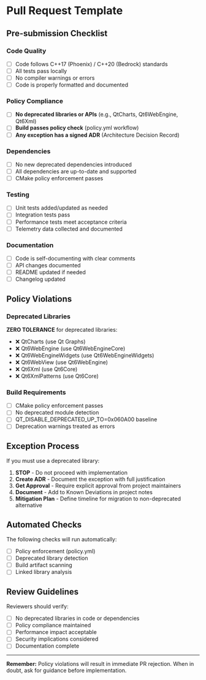 # Pull Request Template

## Pre-submission Checklist

### Code Quality
- [ ] Code follows C++17 (Phoenix) / C++20 (Bedrock) standards
- [ ] All tests pass locally
- [ ] No compiler warnings or errors
- [ ] Code is properly formatted and documented

### Policy Compliance
- [ ] **No deprecated libraries or APIs** (e.g., QtCharts, Qt6WebEngine, Qt6Xml)
- [ ] **Build passes policy check** (policy.yml workflow)
- [ ] **Any exception has a signed ADR** (Architecture Decision Record)

### Dependencies
- [ ] No new deprecated dependencies introduced
- [ ] All dependencies are up-to-date and supported
- [ ] CMake policy enforcement passes

### Testing
- [ ] Unit tests added/updated as needed
- [ ] Integration tests pass
- [ ] Performance tests meet acceptance criteria
- [ ] Telemetry data collected and documented

### Documentation
- [ ] Code is self-documenting with clear comments
- [ ] API changes documented
- [ ] README updated if needed
- [ ] Changelog updated

## Policy Violations

### Deprecated Libraries
**ZERO TOLERANCE** for deprecated libraries:
- ❌ QtCharts (use Qt Graphs)
- ❌ Qt6WebEngine (use Qt6WebEngineCore)
- ❌ Qt6WebEngineWidgets (use Qt6WebEngineWidgets)
- ❌ Qt6WebView (use Qt6WebEngine)
- ❌ Qt6Xml (use Qt6Core)
- ❌ Qt6XmlPatterns (use Qt6Core)

### Build Requirements
- [ ] CMake policy enforcement passes
- [ ] No deprecated module detection
- [ ] QT_DISABLE_DEPRECATED_UP_TO=0x060A00 baseline
- [ ] Deprecation warnings treated as errors

## Exception Process

If you must use a deprecated library:
1. **STOP** - Do not proceed with implementation
2. **Create ADR** - Document the exception with full justification
3. **Get Approval** - Require explicit approval from project maintainers
4. **Document** - Add to Known Deviations in project notes
5. **Mitigation Plan** - Define timeline for migration to non-deprecated alternative

## Automated Checks

The following checks will run automatically:
- [ ] Policy enforcement (policy.yml)
- [ ] Deprecated library detection
- [ ] Build artifact scanning
- [ ] Linked library analysis

## Review Guidelines

Reviewers should verify:
- [ ] No deprecated libraries in code or dependencies
- [ ] Policy compliance maintained
- [ ] Performance impact acceptable
- [ ] Security implications considered
- [ ] Documentation complete

---

**Remember:** Policy violations will result in immediate PR rejection. When in doubt, ask for guidance before implementation.
